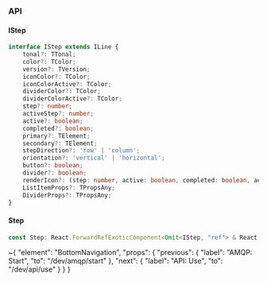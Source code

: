 

### API

#### IStep

```ts
interface IStep extends ILine {
    tonal?: TTonal;
    color?: TColor;
    version?: TVersion;
    iconColor?: TColor;
    iconColorActive?: TColor;
    dividerColor?: TColor;
    dividerColorActive?: TColor;
    step?: number;
    activeStep?: number;
    active?: boolean;
    completed?: boolean;
    primary?: TElement;
    secondary?: TElement;
    stepDirection?: 'row' | 'column';
    orientation?: 'vertical' | 'horizontal';
    button?: boolean;
    divider?: boolean;
    renderIcon?: (step: number, active: boolean, completed: boolean, activeStep: number) => TElement;
    ListItemProps?: TPropsAny;
    DividerProps?: TPropsAny;
}
```

#### Step

```ts
const Step: React.ForwardRefExoticComponent<Omit<IStep, "ref"> & React.RefAttributes<unknown>>;
```


~{
  "element": "BottomNavigation",
  "props": {
    "previous": {
      "label": "AMQP: Start",
      "to": "/dev/amqp/start"
    },
    "next": {
      "label": "API: Use",
      "to": "/dev/api/use"
    }
  }
}
